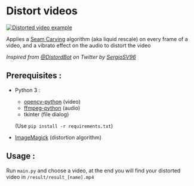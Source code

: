 # Distort videos

[![Distorted video example](https://img.youtube.com/vi/jM7Vzzkz8z0/0.jpg)](https://www.youtube.com/watch?v=jM7Vzzkz8z0)

Applies a [Seam Carving](https://en.wikipedia.org/wiki/Seam_carving) algorithm (aka liquid rescale) on every frame of a video, and a vibrato effect on the audio to distort the video

*Inspired from [@DistordBot](https://www.twitter.com/DistortBot) on Twitter by [SergioSV96](https://github.com/SergioSV96)*

## Prerequisites :
* Python 3 :
  * [opencv-python](https://pypi.org/project/opencv-python/) (video)
  * [ffmpeg-python](https://pypi.org/project/ffmpeg-python/) (audio)
  * tkinter (file dialog)
  
  (Use `pip install -r requirements.txt`)

* [ImageMagick](https://imagemagick.org/script/index.php) (distortion algorithm)

## Usage :
Run `main.py` and choose a video, at the end you will find your distorted video in `/result/result_[name].mp4`

